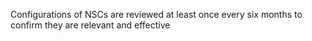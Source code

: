 Configurations of NSCs are reviewed at least once every six months to confirm they are relevant and effective